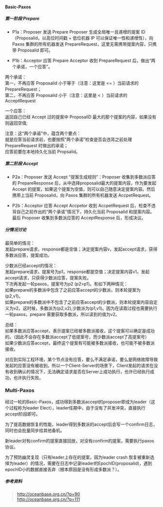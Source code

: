 #### Basic-Paxos

##### 第一阶段 Prepare
* P1a：Proposer 发送 Prepare
Proposer 生成全局唯一且递增的提案 ID（Proposalid，以高位时间戳 + 低位机器 IP 可以保证唯一性和递增性），向 Paxos 集群的所有机器发送 PrepareRequest，这里无需携带提案内容，只携带 Proposalid 即可。

* P1b：Acceptor 应答 Prepare
Acceptor 收到 PrepareRequest 后，做出“两个承诺，一个应答”。

两个承诺：   
第一，不再应答 Proposalid 小于等于（注意：这里是 <= ）当前请求的 PrepareRequest；    
第二，不再应答 Proposalid 小于（注意：这里是 < ）当前请求的 AcceptRequest

一个应答：   
返回自己已经 Accept 过的提案中 ProposalID 最大的那个提案的内容，如果没有则返回空值;

注意：这“两个承诺”中，蕴含两个要点：   
就是应答当前请求前，也要按照“两个承诺”检查是否会违背之前处理 PrepareRequest 时做出的承诺；   
应答前要在本地持久化当前 Propsalid。

##### 第二阶段 Accept

* P2a：Proposer 发送 Accept
“提案生成规则”：Proposer 收集到多数派应答的 PrepareResponse 后，从中选择proposalid最大的提案内容，作为要发起 Accept 的提案，如果这个提案为空值，则可以自己随意决定提案内容。然后携带上当前 Proposalid，向 Paxos 集群的所有机器发送 AccpetRequest。

* P2b：Acceptor 应答 Accept
Accpetor 收到 AccpetRequest 后，检查不违背自己之前作出的“两个承诺”情况下，持久化当前 Proposalid 和提案内容。最后 Proposer 收集到多数派应答的 AcceptResponse 后，形成决议。


##### 分情况讨论
最简单的情况：    
发起prepare请求，response都是空值；决定提案内容v，发起accept请求，获得多数派应答，提案成功。

少数派已经accept的情况：    
发起prepare请求，提案号为p1，response都是空值；决定提案内容v1，发起accept请求，只获得少数派应答，提案失败。  
下次再发起一轮paxos，提案号为p2 (p2>p1)。有如下两种情况：  
如果prepare的多数派中包含了之前应答accept的少数派，则本轮提案为(p2,v1)。  
如果prepare的多数派中不包含了之前应答accept的少数派，则本轮提案内容自定义为v2。这时候，多数派为(p2,v2),少数派为(p1,v1)。因为在读取过程也需要执行一轮paxos，prepare 需要获取多数派，所以读到的值为v2。


总结：   
如果多数派应答accept，表示提案已经被多数派接收，这个提案可以确定是成功的。（因此不会存在多数派accept了低提案号，而少数派accept了高提案号）   
如果少数派应答accept，最终这个提案有可能被多数派接收，也可能不被多数派接收。

对应到实际工程环境，某个节点没有应答，要么不满足承诺，要么是网络故障导致发起的应答没有被收到。所以一个Client-Server的场景下，Client发起的请求在没有收到确认的情况下，无法确定请求是否在Server上成功执行，也许已经执行成功，也许执行失败。

### Multi-Paxos

经过一轮的Basic-Paxos，成功得到多数派accept的proposer即成为leader（这个过程称为leader Elect），leader任期中，由于没有了并发冲突，直接执行accept阶段即可。   

为了提高数据恢复的性能，leader得到多数派的accept后会写一个confirm日志，同时也会批量同步给其他备机。   

新leader对有confirm的提案直接回放，对没有confirm的提案，需要执行paxos协议。   

为了预防幽灵复现（只有leader上存在的提案，因为leader crash 恢复被重新选择为leader）的情况，需要在日志中记录leader的EpochID(proposalid)，遇到epochID小的数据直接丢弃（根本原因是没有形成多数派？）。

 
##### 参考资料
>http://oceanbase.org.cn/?p=90  
>http://oceanbase.org.cn/?p=111



